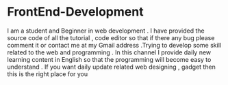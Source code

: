 # FrontEnd-Development
I am a student and Beginner in web development . I have provided the source code of all the tutorial , code editor  so that if there any bug please comment it or contact me at my Gmail address .Trying to develop some skill related to the web and programming . In this channel I provide daily new learning content in English so that the programming will become easy to understand .  If you want daily update related web designing , gadget then this is the right place for you
